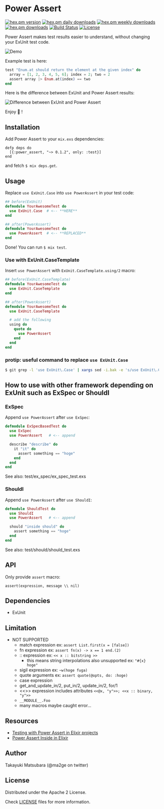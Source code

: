 # Power Assert

[![hex.pm version](https://img.shields.io/hexpm/v/power_assert.svg)](https://hex.pm/packages/power_assert) [![hex.pm daily downloads](https://img.shields.io/hexpm/dd/power_assert.svg)](https://hex.pm/packages/power_assert) [![hex.pm weekly downloads](https://img.shields.io/hexpm/dw/power_assert.svg)](https://hex.pm/packages/power_assert) [![hex.pm downloads](https://img.shields.io/hexpm/dt/power_assert.svg)](https://hex.pm/packages/power_assert) [![Build Status](https://travis-ci.org/ma2gedev/power_assert_ex.svg?branch=master)](https://travis-ci.org/ma2gedev/power_assert_ex) [![License](https://img.shields.io/hexpm/l/power_assert.svg)](http://www.apache.org/licenses/LICENSE-2.0)

Power Assert makes test results easier to understand, without changing your ExUnit test code.

![Demo](https://github.com/ma2gedev/power_assert_ex/raw/master/head.gif)

Example test is here:

```elixir
test "Enum.at should return the element at the given index" do
  array = [1, 2, 3, 4, 5, 6]; index = 2; two = 2
  assert array |> Enum.at(index) == two
end
```

Here is the difference between ExUnit and Power Assert results:

![Difference between ExUnit and Power Assert](https://github.com/ma2gedev/power_assert_ex/raw/master/difference.png)

Enjoy :muscle: !

## Installation

Add Power Assert to your `mix.exs` dependencies:

```
defp deps do
  [{:power_assert, "~> 0.1.2", only: :test}]
end

```

and fetch `$ mix deps.get`.

## Usage

Replace `use ExUnit.Case` into `use PowerAssert` in your test code:

```elixir
## before(ExUnit)
defmodule YourAwesomeTest do
  use ExUnit.Case  # <-- **HERE**
end

## after(PowerAssert)
defmodule YourAwesomeTest do
  use PowerAssert  # <-- **REPLACED**
end
```

Done! You can run `$ mix test`.

### Use with ExUnit.CaseTemplate

Insert `use PowerAssert` with `ExUnit.CaseTemplate.using/2` macro:

```elixir
## before(ExUnit.CaseTemplate)
defmodule YourAwesomeTest do
  use ExUnit.CaseTemplate
end

## after(PowerAssert)
defmodule YourAwesomeTest do
  use ExUnit.CaseTemplate

  # add the following
  using do
    quote do
      use PowerAssert
    end
  end
end
```

### protip: useful command to replace `use ExUnit.Case`

```bash
$ git grep -l 'use ExUnit\.Case' | xargs sed -i.bak -e 's/use ExUnit\.Case/use PowerAssert/g'
```

## How to use with other framework depending on ExUnit such as ExSpec or ShouldI

### ExSpec

Append `use PowerAssert` after `use ExSpec`:

```elixir
defmodule ExSpecBasedTest do
  use ExSpec
  use PowerAssert   # <-- append

  describe "describe" do
    it "it" do
      assert something == "hoge"
    end
  end
end
```

See also: test/ex_spec/ex_spec_test.exs

### ShouldI

Append `use PowerAssert` after `use ShouldI`:

```elixir
defmodule ShouldTest do
  use ShouldI
  use PowerAssert   # <-- append

  should "inside should" do
    assert something == "hoge"
  end
end
```

See also: test/should/should_test.exs

## API

Only provide `assert` macro:

```
assert(expression, message \\ nil)
```

## Dependencies

- ExUnit

## Limitation

- NOT SUPPORTED
  - match expression ex: `assert List.first(x = [false])`
  - fn expression ex: `assert fn(x) -> x == 1 end.(2)`
  - :: expression ex: `<< x :: bitstring >>`
    - this means string interpolations also unsupported ex: `"#{x} hoge"`
  - sigil expression ex: `~w(hoge fuga)`
  - quote arguments ex: `assert quote(@opts, do: :hoge)`
  - case expression
  - get_and_update_in/2, put_in/2, update_in/2, for/1
  - <<>> expression includes attributes `<<@x, "y">>; <<x :: binary, "y">>`
  - `__MODULE__.Foo`
  - many macros maybe caught error...

## Resources

- [Testing with Power Assert in Elixir projects](http://qiita.com/ma2ge/items/29115d0afbf97a092783)
- [Power Assert Inside in Elixir](https://speakerdeck.com/ma2gedev/power-assert-inside-in-elixir)

## Author

Takayuki Matsubara (@ma2ge on twitter)

## License

Distributed under the Apache 2 License.

Check [LICENSE](LICENSE) files for more information.

